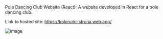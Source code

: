 Pole Dancing Club Website (React): A website developed in React for a pole dancing club.

Link to hosted site: https://kolorurki-strona.web.app/

![image](https://github.com/user-attachments/assets/f516eb0a-e62a-40c4-ba81-896a3c0207c7)

